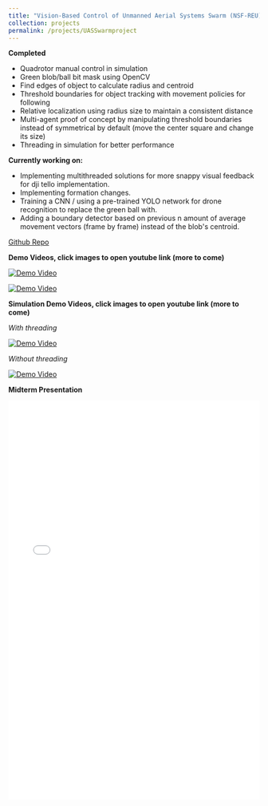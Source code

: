 ```yaml
---
title: "Vision-Based Control of Unmanned Aerial Systems Swarm (NSF-REU)"
collection: projects
permalink: /projects/UASSwarmproject
---
```


**Completed**
- Quadrotor manual control in simulation
- Green blob/ball bit mask using OpenCV
- Find edges of object to calculate radius and centroid
- Threshold boundaries for object tracking with movement policies for following
- Relative localization using radius size to maintain a consistent distance
- Multi-agent proof of concept by manipulating threshold boundaries instead of symmetrical by default (move the center square and change its size)
- Threading in simulation for better performance


**Currently working on:**

- Implementing multithreaded solutions for more snappy visual feedback for dji tello implementation.
- Implementing formation changes.
- Training a CNN / using a pre-trained YOLO network for drone recognition to replace the green ball with.
- Adding a boundary detector based on previous n amount of average movement vectors (frame by frame) instead of the blob's centroid.


[Github Repo](https://github.com/ConorGagliardi/Monocular-Swarm)<br>

**Demo Videos, click images to open youtube link (more to come)**

[![Demo Video](http://img.youtube.com/vi/2iU-LPFT6nQ/0.jpg)](http://www.youtube.com/watch?v=2iU-LPFT6nQ)

[![Demo Video](http://img.youtube.com/vi/GC-F3tAkq40/0.jpg)](http://www.youtube.com/watch?v=GC-F3tAkq40)

**Simulation Demo Videos, click images to open youtube link (more to come)**


*With threading*

[![Demo Video](http://img.youtube.com/vi/pOn2-BmXH08/0.jpg)](http://www.youtube.com/watch?v=pOn2-BmXH08)

*Without threading*

[![Demo Video](http://img.youtube.com/vi/QukUG3KtupY/0.jpg)](http://www.youtube.com/watch?v=QukUG3KtupY)

**Midterm Presentation**


<iframe src="/files/REU_Midterm.pdf" width="100%" height="800" frameborder="no" border="0" marginwidth="0" marginheight="0"></iframe>
